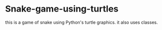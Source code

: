 # Snake-game-using-turtles
this is a game of snake using Python's turtle graphics. it also uses classes.

